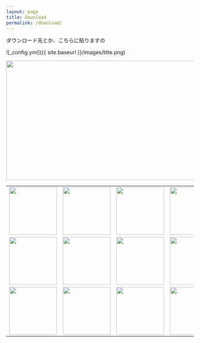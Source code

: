 ```yaml
---
layout: page
title: Download
permalink: /download/
---
```


ダウンロード先とか、こちらに貼りますの

![_config.yml]({{ site.baseurl }}/images/title.png)

<a href="http://blog-imgs-106.fc2.com/s/t/n/stnsllethouse/title.png" data-lightbox="group" data-title="タイトル"><img src="http://blog-imgs-106.fc2.com/s/t/n/stnsllethouse/title.png" border="0" width="520" height="320" /></a>
<table border=0><tr><td><a href="http://blog-imgs-106.fc2.com/s/t/n/stnsllethouse/banned.png" data-lightbox="group" data-title="主人公、クビ！"><img src="http://blog-imgs-106.fc2.com/s/t/n/stnsllethouse/banned.png" border="0" width="128" height="128" /></a></td><td><a href="http://blog-imgs-106.fc2.com/s/t/n/stnsllethouse/world.png" data-lightbox="group" data-title="世界地図"><img src="http://blog-imgs-106.fc2.com/s/t/n/stnsllethouse/world.png" border="0" width="128" height="128" /></a></td><td><a href="http://blog-imgs-106.fc2.com/s/t/n/stnsllethouse/guild.png" data-lightbox="group" data-title="ギルドへようこそ"><img src="http://blog-imgs-106.fc2.com/s/t/n/stnsllethouse/guild.png" border="0" width="128" height="128" /></a></td><td><a href="http://blog-imgs-114.fc2.com/s/t/n/stnsllethouse/despina.png" data-lightbox="group" data-title="山賊と力の伝道師 デスピナ"><img src="http://blog-imgs-114.fc2.com/s/t/n/stnsllethouse/despina.png" border="0" width="128" height="128" /></a></td><td><a href="https://blog-imgs-116.fc2.com/s/t/n/stnsllethouse/imgbyjam.png" data-lightbox="group" data-title="Image by jam"><img src="https://blog-imgs-116.fc2.com/s/t/n/stnsllethouse/imgbyjam.png" border="0" width="128" height="128" /></a></td></tr><tr><td><a href="http://blog-imgs-106.fc2.com/s/t/n/stnsllethouse/conquest.png" data-lightbox="group" data-title="こんくえすと！"><img src="http://blog-imgs-106.fc2.com/s/t/n/stnsllethouse/conquest.png" border="0" width="128" height="128" /></a></td><td><a href="http://blog-imgs-106.fc2.com/s/t/n/stnsllethouse/belharg.jpg" data-lightbox="group" data-title="Millennium Legend ～ Belharg's Flag(検閲済み)"><img src="http://blog-imgs-106.fc2.com/s/t/n/stnsllethouse/belharg.jpg" border="0" width="128" height="128" /></a></td><td><a href="http://blog-imgs-106.fc2.com/s/t/n/stnsllethouse/vsla.png" data-lightbox="group" data-title="これならどうだぁああ！！！！"><img src="http://blog-imgs-106.fc2.com/s/t/n/stnsllethouse/vsla.png" border="0" width="128" height="128" /></a></td><td><a href="http://blog-imgs-106.fc2.com/s/t/n/stnsllethouse/ch1-shop.png" data-lightbox="group" data-title="Belharg's Flag Chapter01 遅刻厳禁"><img src="http://blog-imgs-106.fc2.com/s/t/n/stnsllethouse/ch1-shop.png" border="0" width="128" height="128" /></a></td></tr><tr><td><a href="http://blog-imgs-106.fc2.com/s/t/n/stnsllethouse/dekaslime.png" data-lightbox="group" data-title="ポリビニルアルコール(PVA)"><img src="http://blog-imgs-106.fc2.com/s/t/n/stnsllethouse/dekaslime.png" border="0" width="128" height="128" />
</a></td><td><a href="http://blog-imgs-106.fc2.com/s/t/n/stnsllethouse/vsf.png" data-lightbox="group" data-title="一般的な戦闘画面"><img src="http://blog-imgs-106.fc2.com/s/t/n/stnsllethouse/vsf.png" border="0" width="128" height="128" />
</a></td><td><a href="http://blog-imgs-106.fc2.com/s/t/n/stnsllethouse/ch1.png" data-lightbox="group" data-title="画面は開発中のものです、実際のソレとは異なります"><img src="http://blog-imgs-106.fc2.com/s/t/n/stnsllethouse/ch1.png" border="0" width="128" height="128" /></a></td><td><a href="http://blog-imgs-106.fc2.com/s/t/n/stnsllethouse/deepdarkfantasy.png" data-lightbox="group" data-title="例のステージ、開始8秒ぐらいの光景"><img src="http://blog-imgs-106.fc2.com/s/t/n/stnsllethouse/deepdarkfantasy.png" border="0" width="128" height="128" /></a></td><td><a href="http://blog-imgs-114.fc2.com/s/t/n/stnsllethouse/hardcore.png" data-lightbox="group" data-title="訓練はできません"><img src="http://blog-imgs-114.fc2.com/s/t/n/stnsllethouse/hardcore.png" border="0" width="128" height="128" /></a></td></tr>
</table>